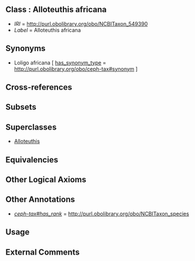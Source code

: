
## Class : Alloteuthis africana

 * *IRI* = http://purl.obolibrary.org/obo/NCBITaxon_549390
 * *Label* = Alloteuthis africana

## Synonyms

 * Loligo africana [ [has_synonym_type](../../pe/oboInOwl#hasSynonymType.md) = http://purl.obolibrary.org/obo/ceph-tax#synonym ]

## Cross-references


## Subsets


## Superclasses

 * [Alloteuthis](../../NCBITaxon/58/NCBITaxon_552058.md)

## Equivalencies


## Other Logical Axioms


## Other Annotations

 * *[ceph-tax#has_rank](../../ceph-tax#has/nk/ceph-tax#has_rank.md)* = http://purl.obolibrary.org/obo/NCBITaxon_species

## Usage


## External Comments

